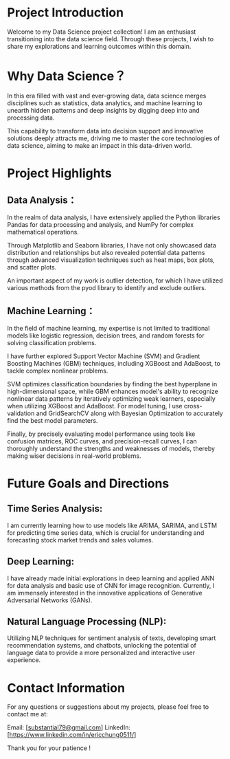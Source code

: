 # Project Introduction
Welcome to my Data Science project collection! I am an enthusiast transitioning into the data science field. Through these projects, I wish to share my explorations and learning outcomes within this domain.

# Why Data Science？
In this era filled with vast and ever-growing data, data science merges disciplines such as statistics, data analytics, and machine learning to unearth hidden patterns and deep insights by digging deep into and processing data. 

This capability to transform data into decision support and innovative solutions deeply attracts me, driving me to master the core technologies of data science, aiming to make an impact in this data-driven world.

# Project Highlights

## Data Analysis：
In the realm of data analysis, I have extensively applied the Python libraries Pandas for data processing and analysis, and NumPy for complex mathematical operations. 

Through Matplotlib and Seaborn libraries, I have not only showcased data distribution and relationships but also revealed potential data patterns through advanced visualization techniques such as heat maps, box plots, and scatter plots. 

An important aspect of my work is outlier detection, for which I have utilized various methods from the pyod library to identify and exclude outliers.

## Machine Learning：
In the field of machine learning, my expertise is not limited to traditional models like logistic regression, decision trees, and random forests for solving classification problems. 

I have further explored Support Vector Machine (SVM) and Gradient Boosting Machines (GBM) techniques, including XGBoost and AdaBoost, to tackle complex nonlinear problems. 

SVM optimizes classification boundaries by finding the best hyperplane in high-dimensional space, while GBM enhances model's ability to recognize nonlinear data patterns by iteratively optimizing weak learners, especially when utilizing XGBoost 
and AdaBoost. For model tuning, I use cross-validation and GridSearchCV along with Bayesian Optimization to accurately find the best model parameters. 

Finally, by precisely evaluating model performance using tools like confusion matrices, ROC 
curves, and precision-recall curves, I can thoroughly understand the strengths and weaknesses of models, thereby making wiser decisions in real-world problems.

# Future Goals and Directions

## Time Series Analysis: 
I am currently learning how to use models like ARIMA, SARIMA, and LSTM for predicting time series data, which is crucial for understanding and forecasting stock market trends and sales volumes.

## Deep Learning: 
I have already made initial explorations in deep learning and applied ANN for data analysis and basic use of CNN for image recognition. 
Currently, I am immensely interested in the innovative applications of Generative Adversarial Networks (GANs).

## Natural Language Processing (NLP): 
Utilizing NLP techniques for sentiment analysis of texts, developing smart recommendation systems, and chatbots, unlocking the potential of language data to provide a more personalized and interactive user experience.

# Contact Information
For any questions or suggestions about my projects, please feel free to contact me at:

Email: [substantial79@gmail.com]
LinkedIn: [https://www.linkedin.com/in/ericchung0511/]

Thank you for your patience !
